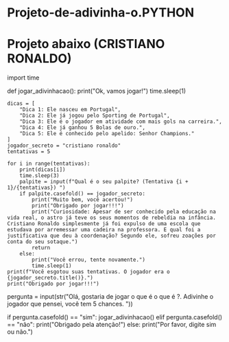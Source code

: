# Projeto-de-adivinha-o.PYTHON
# Projeto abaixo (CRISTIANO RONALDO)

import time

def jogar_adivinhacao():
    print("Ok, vamos jogar!")
    time.sleep(1)

    dicas = [
        "Dica 1: Ele nasceu em Portugal",
        "Dica 2: Ele já jogou pelo Sporting de Portugal",
        "Dica 3: Ele é o jogador em atividade com mais gols na carreira.",
        "Dica 4: Ele já ganhou 5 Bolas de ouro.",
        "Dica 5: Ele é conhecido pelo apelido: Senhor Champions."
    ]
    jogador_secreto = "cristiano ronaldo"
    tentativas = 5

    for i in range(tentativas):
        print(dicas[i])
        time.sleep(3)
        palpite = input(f"Qual é o seu palpite? (Tentativa {i + 1}/{tentativas}) ")
        if palpite.casefold() == jogador_secreto:
            print("Muito bem, você acertou!")
            print("Obrigado por jogar!!!")
            print("Curiosidade: Apesar de ser conhecido pela educação na vida real, o astro já teve os seus momentos de rebeldia na infância. Cristiano Ronaldo simplesmente já foi expulso de uma escola que estudava por arremessar uma cadeira na professora. E qual foi a justificativa que deu à coordenação? Segundo ele, sofreu zoações por conta do seu sotaque.")
            return
        else:
            print("Você errou, tente novamente.")
            time.sleep(1)
    print(f"Você esgotou suas tentativas. O jogador era o {jogador_secreto.title()}.")
    print("Obrigado por jogar!!!")



pergunta = input(str("Olá, gostaria de jogar o que é o que é ?. Adivinhe o jogador que pensei, você tem 5 chances. "))

if pergunta.casefold() == "sim":
    jogar_adivinhacao()
elif pergunta.casefold() == "não":
    print("Obrigado pela atenção!")
else:
    print("Por favor, digite sim ou não.")
